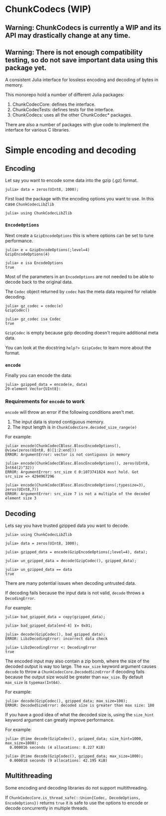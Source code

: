 # ChunkCodecs (WIP)

## Warning: ChunkCodecs is currently a WIP and its API may drastically change at any time.
## Warning: There is not enough compatibility testing, so do not save important data using this package yet.

A consistent Julia interface for lossless encoding and decoding of bytes in memory.

This monorepo hold a number of different Julia packages:

1. ChunkCodecCore: defines the interface.
1. ChunkCodecTests: defines tests for the interface.
1. ChunkCodecs: uses all the other ChunkCodec* packages.

There are also a number of packages with glue code to implement the interface for various C libraries.

# Simple encoding and decoding

## Encoding

Let say you want to encode some data into the gzip (.gz) format.

```julia-repl
julia> data = zeros(UInt8, 1000);
```

First load the package with the encoding options you want to use.
In this case `ChunkCodecLibZlib`

```julia-repl
julia> using ChunkCodecLibZlib
```

### `EncodeOptions`

Next create a `GzipEncodeOptions`
this is where options can be set to tune performance.

```julia-repl
julia> e = GzipEncodeOptions(;level=4)
GzipEncodeOptions(4)

julia> e isa EncodeOptions
true
```

Most of the parameters in an `EncodeOptions` are not needed to be able to
decode back to the original data.

The `Codec` object returned by `codec` has the meta data required for reliable decoding.

```julia-repl
julia> gz_codec = codec(e)
GzipCodec()

julia> gz_codec isa Codec
true
```

`GzipCodec` is empty because gzip decoding doesn't require additional meta data.

You can look at the docstring `help?> GzipCodec` to learn more about the format.

### `encode`

Finally you can encode the data:

```julia-repl
julia> gzipped_data = encode(e, data)
29-element Vector{UInt8}:
```

### Requirements for `encode` to work
`encode` will throw an error if the following conditions aren't met.

1. The input data is stored contiguous memory.
1. The input length is in `ChunkCodecCore.decoded_size_range(e)`

For example:
```julia-repl
julia> encode(ChunkCodecCBlosc.BloscEncodeOptions(), @view(zeros(UInt8, 8)[1:2:end]))
ERROR: ArgumentError: vector is not contiguous in memory

julia> encode(ChunkCodecCBlosc.BloscEncodeOptions(), zeros(UInt8, Int64(2)^32))
ERROR: ArgumentError: src_size ∈ 0:1073741824 must hold. Got
src_size => 4294967296

julia> encode(ChunkCodecCBlosc.BloscEncodeOptions(;typesize=3), zeros(UInt8,7))
ERROR: ArgumentError: src_size 7 is not a multiple of the decoded element size 3
```

## Decoding

Lets say you have trusted gzipped data you want to decode.

```julia-repl
julia> using ChunkCodecLibZlib

julia> data = zeros(UInt8, 1000);

julia> gzipped_data = encode(GzipEncodeOptions(;level=4), data);

julia> un_gzipped_data = decode(GzipCodec(), gzipped_data);

julia> un_gzipped_data == data
true
```

There are many potential issues when decoding untrusted data.

If decoding fails because the input data is not valid,
`decode` throws a `DecodingError`.

For example:
```julia-repl
julia> bad_gzipped_data = copy(gzipped_data);

julia> bad_gzipped_data[end-4] ⊻= 0x01;

julia> decode(GzipCodec(), bad_gzipped_data);
ERROR: LibzDecodingError: incorrect data check

julia> LibzDecodingError <: DecodingError
true
```

The encoded input may also contain a zip bomb, where the size of the decoded output is way too large.
The `max_size` keyword argument causes `decode` to throw a `ChunkCodecCore.DecodedSizeError` if decoding fails because the output size would be greater than `max_size`. By default `max_size` is `typemax(Int64)`.

For example:
```julia-repl
julia> decode(GzipCodec(), gzipped_data; max_size=100);
ERROR: DecodedSizeError: decoded size is greater than max size: 100
```

If you have a good idea of what the decoded size is, using the `size_hint` keyword argument
can greatly improve performance.

For example:
```julia-repl
julia> @time decode(GzipCodec(), gzipped_data; size_hint=1000, max_size=1000);
  0.000016 seconds (4 allocations: 8.227 KiB)

julia> @time decode(GzipCodec(), gzipped_data; max_size=1000);
  0.000018 seconds (9 allocations: 42.195 KiB)
```

## Multithreading

Some encoding and decoding libraries do not support multithreading.

If `ChunkCodecCore.is_thread_safe(::Union{Codec, DecodeOptions, EncodeOptions})` returns `true` it is safe to use the options to encode or decode concurrently in multiple threads.
